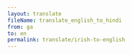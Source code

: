 ```yaml
--- 
layout: translate 
fileName: translate_english_to_hindi 
from: ga
to: en 
permalink: translate/irish-to-english
---
```

